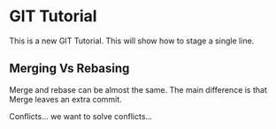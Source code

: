 # GIT Tutorial

This is a new GIT Tutorial.
This will show how to stage a single line.

## Merging Vs Rebasing

Merge and rebase can be almost the same. 
The main difference is that Merge leaves an extra commit.

Conflicts... we want to solve conflicts...
